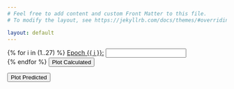 ```yaml
---
# Feel free to add content and custom Front Matter to this file.
# To modify the layout, see https://jekyllrb.com/docs/themes/#overriding-theme-defaults

layout: default
---
```

<head>
	<!-- Load plotly.js into the DOM -->
    <script src='https://cdn.plot.ly/plotly-2.27.0.min.js'></script>
</head>

<body>
    <div class="centered-div">
    <div class="two-divs">
        <form id="data-form">
            {% for i in (1..27) %}
                <label for="data{{ i }}"><a href="/epochs/?epoch={{ i }}" target="_blank">Epoch {{ i }}:</a></label>
                <input type="text" id="data{{ i }}" name="data{{ i }}" ><br>
            {% endfor %}
            <button type="submit">Plot Calculated</button>
        </form>
        <form id="plot_expected">
            <button type="submit">Plot Predicted</button>
        </form>
    </div>
    <div class="two-divs">
        <div id='plot'><!-- Plotly chart will be drawn inside this DIV --></div>
    </div>
    </div>
    <script src='{{ site.baseurl }}/assets/ploty_script.js'></script>
</body>

<link rel="stylesheet" href="{{ '/assets/main.css' | relative_url }}">